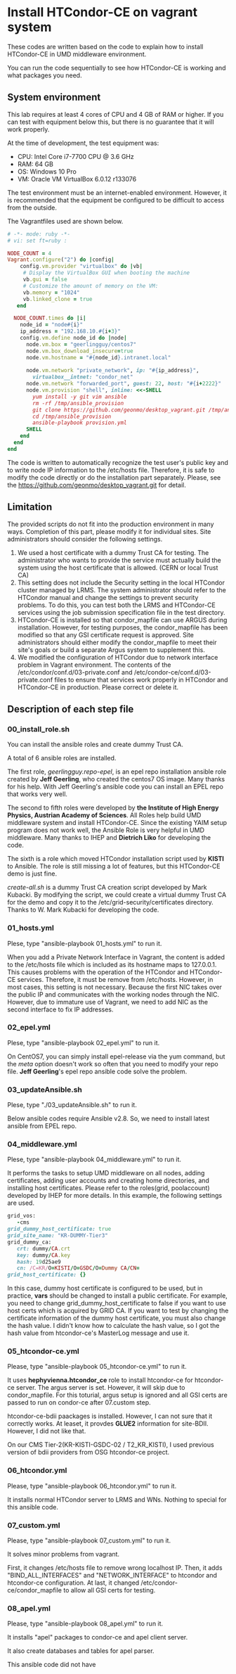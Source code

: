 # Install HTCondor-CE on vagrant system
These codes are written based on the code to explain how to install HTCondor-CE in UMD middleware environment.

You can run the code sequentially to see how HTCondor-CE is working and what packages you need.

## System environment
This lab requires at least 4 cores of CPU and 4 GB of RAM or higher. If you can test with equipment below this, but there is no guarantee that it will work properly.

At the time of development, the test equipment was:
   * CPU: Intel Core i7-7700 CPU @ 3.6 GHz
   * RAM: 64 GB
   * OS: Windows 10 Pro
   * VM: Oracle VM VirtualBox 6.0.12 r133076

The test environment must be an internet-enabled environment. However, it is recommended that the equipment be configured to be difficult to access from the outside.

The Vagrantfiles used are shown below. 
```ruby
# -*- mode: ruby -*-
# vi: set ft=ruby :

NODE_COUNT = 4
Vagrant.configure("2") do |config|
    config.vm.provider "virtualbox" do |vb|
     # Display the VirtualBox GUI when booting the machine
     vb.gui = false
     # Customize the amount of memory on the VM:
     vb.memory = "1024"
     vb.linked_clone = true
   end

  NODE_COUNT.times do |i|
    node_id = "node#{i}"
    ip_address = "192.168.10.#{i+3}"
    config.vm.define node_id do |node|
      node.vm.box = "geerlingguy/centos7"
      node.vm.box_download_insecure=true
      node.vm.hostname = "#{node_id}.intranet.local"
      
      node.vm.network "private_network", ip: "#{ip_address}", 
        virtualbox__intnet: "condor_net"
      node.vm.network "forwarded_port", guest: 22, host: "#{i+2222}"
      node.vm.provision "shell", inline: <<-SHELL
        yum install -y git vim ansible
        rm -rf /tmp/ansible_provision
        git clone https://github.com/geonmo/desktop_vagrant.git /tmp/ansible_provision
        cd /tmp/ansible_provision
        ansible-playbook provision.yml
      SHELL
    end
  end  
end
```
The code is written to automatically recognize the test user's public key and to write node IP information to the /etc/hosts file. Therefore, it is safe to modify the code directly or do the installation part separately. Please, see the https://github.com/geonmo/desktop_vagrant.git for detail.

## Limitation
The provided scripts do not fit into the production environment in many ways. Completion of this part, please modify it for individual sites. Site administrators should consider the following settings.

1. We used a host certificate with a dummy Trust CA for testing. The administrator who wants to provide the service must actually build the system using the host certificate that is allowed. (CERN or local Trust CA)
1. This setting does not include the Security setting in the local HTCondor cluster managed by LRMS. The system administrator should refer to the HTCondor manual and change the settings to prevent security problems. To do this, you can test both the LRMS and HTCondor-CE services using the job submission specification file in the test directory.
1. HTCondor-CE is installed so that condor_mapfile can use ARGUS during installation. However, for testing purposes, the condor_mapfile has been modified so that any GSI certificate request is approved. Site administrators should either modify the condor_mapfile to meet their site's goals or build a separate Argus system to supplement this.
1. We modified the configuration of HTCondor due to network interface problem in Vagrant environment. The contents of the /etc/condor/conf.d/03-private.conf and /etc/condor-ce/conf.d/03-private.conf files to ensure that services work properly in HTCondor and HTCondor-CE in production. Please correct or delete it.

## Description of each step file
### 00_install_role.sh
You can install the ansible roles and create dummy Trust CA.

A total of 6 ansible roles are installed.

The first role, *geerlingguy.repo-epel*, is an epel repo installation ansible role created by **Jeff Geerling**, who created the centos7 OS image. Many thanks for his help. With Jeff Geerling's ansible code you can install an EPEL repo that works very well.

The second to fifth roles were developed by **the Institute of High Energy Physics, Austrian Academy of Sciences**. All Roles help build UMD middleware system and install HTCondor-CE. Since the existing YAIM setup program does not work well, the Ansible Role is very helpful in UMD middleware. Many thanks to IHEP and **Dietrich Liko** for developing the code.

The sixth is a role which moved HTCondor installation script used by **KISTI** to Ansible. The role is still missing a lot of features, but this HTCondor-CE demo is just fine.

*create-all.sh* is a dummy Trust CA creation script developed by Mark Kubacki. By modifying the script, we could create a virtual dummy Trust CA for the demo and copy it to the /etc/grid-security/certificates directory. Thanks to W. Mark Kubacki for developing the code.


### 01_hosts.yml
Plese, type "ansible-playbook 01_hosts.yml" to run it.

When you add a Private Network Interface in Vagrant, the content is added to the /etc/hosts file which is included as its hostname maps to 127.0.0.1. This causes problems with the operation of the HTCondor and HTCondor-CE services. Therefore, it must be remove from /etc/hosts. However, in most cases, this setting is not necessary. Because the first NIC takes over the public IP and communicates with the working nodes through the NIC. However, due to immature use of Vagrant, we need to add NIC as the second interface to fix IP addresses.


### 02_epel.yml
Plese, type "ansible-playbook 02_epel.yml" to run it.

On CentOS7, you can simply install epel-release via the yum command, but the _meta_ option doesn't work so often that you need to modify your repo file. **Jeff Geerling**'s epel repo ansible code solve the problem.

### 03_updateAnsible.sh
Plese, type "./03_updateAnsible.sh" to run it.

Below ansible codes require Ansible v2.8. So, we need to install latest ansible from EPEL repo.

### 04_middleware.yml
Plese, type "ansible-playbook 04_middleware.yml" to run it.

It performs the tasks to setup UMD middleware on all nodes, adding certificates, adding user accounts and creating home directories, and installing host certificates. Please refer to the roles(grid, poolaccount) developed by IHEP for more details.
In this example, the following settings are used.

```ruby
grid_vos:
   -cms
grid_dummy_host_certificate: true
grid_site_name: "KR-DUMMY-Tier3"
grid_dummy_ca:
   crt: dummy/CA.crt
   key: dummy/CA.key
   hash: 19d25ae9
   cn: /C=KR/O=KISTI/O=GSDC/O=Dummy CA/CN=
grid_host_certificate: {}
```
In this case, dummy host certificate is configured to be used, but in practice, **vars** should be changed to install a public certificate. For example, you need to change grid_dummy_host_certificate to false if you want to use host certs which is acquired by GRID CA. If you want to test by changing the certificate information of the dummy host certificate, you must also change the hash value. I didn't know how to calculate the hash value, so I got the hash value from htcondor-ce's MasterLog message and use it.


### 05_htcondor-ce.yml
Please, type "ansible-playbook 05_htcondor-ce.yml" to run it.

It uses **hephyvienna.htcondor_ce** role to install htcondor-ce for htcondor-ce server.
The argus server is set. However, it will skip due to condor_mapfile.
For this toturial, argus setup is ignored and all GSI certs are passed to run on condor-ce after 07.custom step.

htcondor-ce-bdii paackages is installed. However, I can not sure that it correctly works.
At leaset, it provdes **GLUE2** information for site-BDII. However, I did not like that.

On our CMS Tier-2(KR-KISTI-GSDC-02 / T2_KR_KISTI), I used previous version of bdii providers from OSG htcondor-ce project.

### 06_htcondor.yml
Please, type "ansible-playbook 06_htcondor.yml" to run it.

It installs normal HTCondor server to LRMS and WNs.
Nothing to special for this ansible code.

### 07_custom.yml
Please, type "ansible-playbook 07_custom.yml" to run it.

It solves minor problems from vagrant.

First, it changes /etc/hosts file to remove wrong localhost IP. Then, it adds "BIND_ALL_INTERFACES" and "NETWORK_INTERFACE" to htcondor and htcondor-ce configuration. At last, it changed /etc/condor-ce/condor_mapfile to allow all GSI certs for testing.

### 08_apel.yml
Please, type "ansible-playbook 08_apel.yml" to run it.

It installs "apel" packages to condor-ce and apel client server.

It also create databases and tables for apel parser.

This ansible code did not have 




















